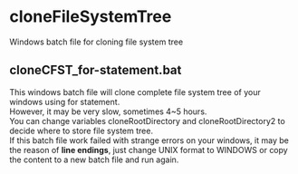 # cloneFileSystemTree
Windows batch file for cloning file system tree
## cloneCFST_for-statement.bat
This windows batch file will clone complete file system tree of your windows using for statement.      
However, it may be very slow, sometimes 4~5 hours.   
You can change variables cloneRootDirectory and cloneRootDirectory2 to decide where to store file system tree.  
If this batch file work failed with strange errors on your windows, it may be the reason of **line endings**, just change UNIX format to WINDOWS or copy the content to a new batch file and run again.
